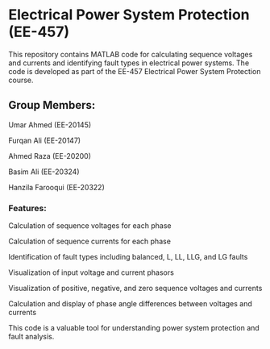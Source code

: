 # Electrical Power System Protection (EE-457)
This repository contains MATLAB code for calculating sequence voltages and currents and identifying fault types in electrical power systems. The code is developed as part of the EE-457 Electrical Power System Protection course.
## Group Members:
Umar Ahmed (EE-20145)

Furqan Ali (EE-20147)

Ahmed Raza (EE-20200)

Basim Ali (EE-20324)

Hanzila Farooqui (EE-20322)
### Features:
Calculation of sequence voltages for each phase

Calculation of sequence currents for each phase

Identification of fault types including balanced, L, LL, LLG, and LG faults

Visualization of input voltage and current phasors

Visualization of positive, negative, and zero sequence voltages and currents

Calculation and display of phase angle differences between voltages and currents

This code is a valuable tool for understanding power system protection and fault analysis.
